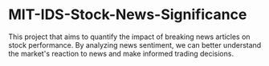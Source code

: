 # MIT-IDS-Stock-News-Significance
This  project that aims to quantify the impact of breaking news articles on stock performance. By analyzing news sentiment, we can better understand the market's reaction to news and make informed trading decisions.
